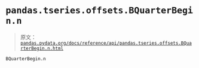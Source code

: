 # `pandas.tseries.offsets.BQuarterBegin.n`

> 原文：[`pandas.pydata.org/docs/reference/api/pandas.tseries.offsets.BQuarterBegin.n.html`](https://pandas.pydata.org/docs/reference/api/pandas.tseries.offsets.BQuarterBegin.n.html)

```py
BQuarterBegin.n
```
